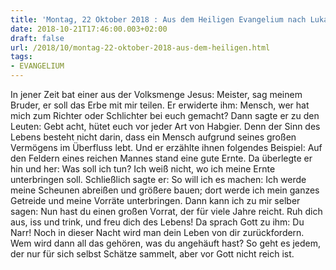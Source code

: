 ```yaml
---
title: 'Montag, 22 Oktober 2018 : Aus dem Heiligen Evangelium nach Lukas - Lk 12,13-21.'
date: 2018-10-21T17:46:00.003+02:00
draft: false
url: /2018/10/montag-22-oktober-2018-aus-dem-heiligen.html
tags: 
- EVANGELIUM
---
```


In jener Zeit bat einer aus der Volksmenge Jesus: Meister, sag meinem Bruder, er soll das Erbe mit mir teilen. Er erwiderte ihm: Mensch, wer hat mich zum Richter oder Schlichter bei euch gemacht? Dann sagte er zu den Leuten: Gebt acht, hütet euch vor jeder Art von Habgier. Denn der Sinn des Lebens besteht nicht darin, dass ein Mensch aufgrund seines großen Vermögens im Überfluss lebt. Und er erzählte ihnen folgendes Beispiel: Auf den Feldern eines reichen Mannes stand eine gute Ernte. Da überlegte er hin und her: Was soll ich tun? Ich weiß nicht, wo ich meine Ernte unterbringen soll. Schließlich sagte er: So will ich es machen: Ich werde meine Scheunen abreißen und größere bauen; dort werde ich mein ganzes Getreide und meine Vorräte unterbringen. Dann kann ich zu mir selber sagen: Nun hast du einen großen Vorrat, der für viele Jahre reicht. Ruh dich aus, iss und trink, und freu dich des Lebens! Da sprach Gott zu ihm: Du Narr! Noch in dieser Nacht wird man dein Leben von dir zurückfordern. Wem wird dann all das gehören, was du angehäuft hast? So geht es jedem, der nur für sich selbst Schätze sammelt, aber vor Gott nicht reich ist.